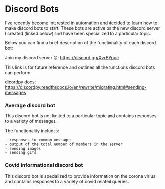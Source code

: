 # Discord Bots
I've recently become interested in automation and decided to learn how to make discord bots to start. These bots are active on the new discord server I created (linked below) and have been specialized to a particular topic. 


Below you can find a brief description of the functionality of each discord bot:



Join my discord server 😉: https://discord.gg/XvrBVpuc



This link is for future reference and outlines all the functions discord bots can perform

dicordpy docs: https://discordpy.readthedocs.io/en/rewrite/migrating.html#sending-messages



### Average discord bot
This discord bot is not limited to a particular topic and contains responses to a variety of messages.

The functionality includes:
    
    - responses to common messages
    - output of the total number of members in the server
    - sending images
    - sending gifs


### Covid informational discord bot
This discord bot is specialized to provide information on the corona virius and contains responses to a variety of covid related queries.